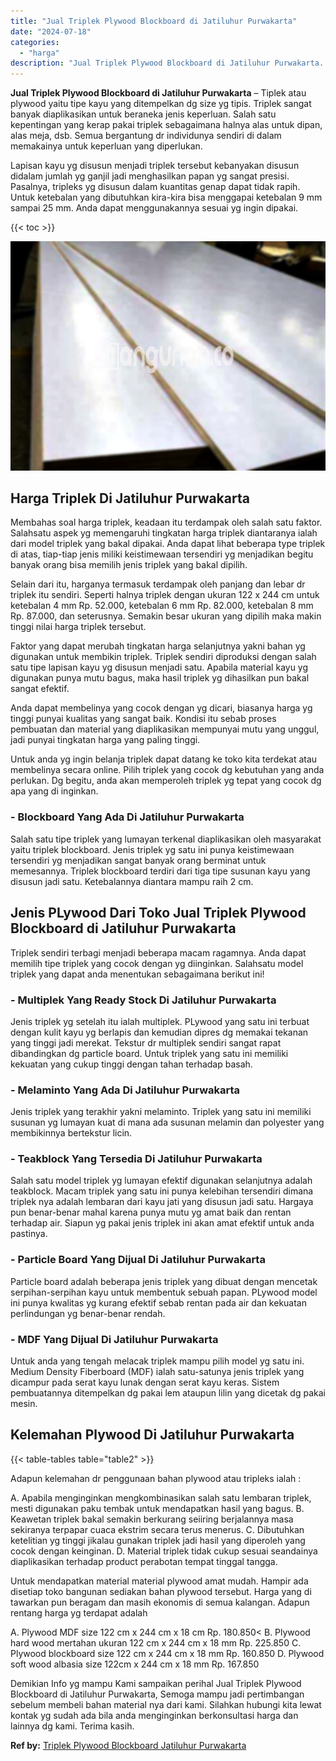 ```yaml
---
title: "Jual Triplek Plywood Blockboard di Jatiluhur Purwakarta"
date: "2024-07-18"
categories: 
  - "harga"
description: "Jual Triplek Plywood Blockboard di Jatiluhur Purwakarta. Demikian Info yg mampu Kami sampaikan perihal Jual Triplek Plywood Blockboard di Jatiluhur Purwakart..."
---
```


**Jual Triplek Plywood Blockboard di Jatiluhur Purwakarta** – Tiplek atau plywood yaitu tipe kayu yang ditempelkan dg size yg tipis. Triplek sangat banyak diaplikasikan untuk beraneka jenis keperluan. Salah satu kepentingan yang kerap pakai triplek sebagaimana halnya alas untuk dipan, alas meja, dsb. Semua bergantung dr individunya sendiri di dalam memakainya untuk keperluan yang diperlukan.

Lapisan kayu yg disusun menjadi triplek tersebut kebanyakan disusun didalam jumlah yg ganjil jadi menghasilkan papan yg sangat presisi. Pasalnya, tripleks yg disusun dalam kuantitas genap dapat tidak rapih. Untuk ketebalan yang dibutuhkan kira-kira bisa menggapai ketebalan 9 mm sampai 25 mm. Anda dapat menggunakannya sesuai yg ingin dipakai.

{{< toc >}}

![Jual Triplek Plywood Blockboard di Jatiluhur Purwakarta](/images/jual-triplek-murah-24.png)

## Harga Triplek Di Jatiluhur Purwakarta

Membahas soal harga triplek, keadaan itu terdampak oleh salah satu faktor. Salahsatu aspek yg memengaruhi tingkatan harga triplek diantaranya ialah dari model triplek yang bakal dipakai. Anda dapat lihat beberapa type triplek di atas, tiap-tiap jenis miliki keistimewaan tersendiri yg menjadikan begitu banyak orang bisa memilih jenis triplek yang bakal dipilih.

Selain dari itu, harganya termasuk terdampak oleh panjang dan lebar dr triplek itu sendiri. Seperti halnya triplek dengan ukuran 122 x 244 cm untuk ketebalan 4 mm Rp. 52.000, ketebalan 6 mm Rp. 82.000, ketebalan 8 mm Rp. 87.000, dan seterusnya. Semakin besar ukuran yang dipilih maka makin tinggi nilai harga triplek tersebut.

Faktor yang dapat merubah tingkatan harga selanjutnya yakni bahan yg digunakan untuk membikin triplek. Triplek sendiri diproduksi dengan salah satu tipe lapisan kayu yg disusun menjadi satu. Apabila material kayu yg digunakan punya mutu bagus, maka hasil triplek yg dihasilkan pun bakal sangat efektif.

Anda dapat membelinya yang cocok dengan yg dicari, biasanya harga yg tinggi punyai kualitas yang sangat baik. Kondisi itu sebab proses pembuatan dan material yang diaplikasikan mempunyai mutu yang unggul, jadi punyai tingkatan harga yang paling tinggi.

Untuk anda yg ingin belanja triplek dapat datang ke toko kita terdekat atau membelinya secara online. Pilih triplek yang cocok dg kebutuhan yang anda perlukan. Dg begitu, anda akan memperoleh triplek yg tepat yang cocok dg apa yang di inginkan.

### \- Blockboard Yang Ada Di Jatiluhur Purwakarta

Salah satu tipe triplek yang lumayan terkenal diaplikasikan oleh masyarakat yaitu triplek blockboard. Jenis triplek yg satu ini punya keistimewaan tersendiri yg menjadikan sangat banyak orang berminat untuk memesannya. Triplek blockboard terdiri dari tiga tipe susunan kayu yang disusun jadi satu. Ketebalannya diantara mampu raih 2 cm.

## Jenis PLywood Dari Toko Jual Triplek Plywood Blockboard di Jatiluhur Purwakarta

Triplek sendiri terbagi menjadi beberapa macam ragamnya. Anda dapat memilih tipe triplek yang cocok dengan yg diinginkan. Salahsatu model triplek yang dapat anda menentukan sebagaimana berikut ini!

### \- Multiplek Yang Ready Stock Di Jatiluhur Purwakarta

Jenis triplek yg setelah itu ialah multiplek. PLywood yang satu ini terbuat dengan kulit kayu yg berlapis dan kemudian dipres dg memakai tekanan yang tinggi jadi merekat. Tekstur dr multiplek sendiri sangat rapat dibandingkan dg particle board. Untuk triplek yang satu ini memiliki kekuatan yang cukup tinggi dengan tahan terhadap basah.

### \- Melaminto Yang Ada Di Jatiluhur Purwakarta

Jenis triplek yang terakhir yakni melaminto. Triplek yang satu ini memiliki susunan yg lumayan kuat di mana ada susunan melamin dan polyester yang membikinnya bertekstur licin.

### \- Teakblock Yang Tersedia Di Jatiluhur Purwakarta

Salah satu model triplek yg lumayan efektif digunakan selanjutnya adalah teakblock. Macam triplek yang satu ini punya kelebihan tersendiri dimana triplek nya adalah lembaran dari kayu jati yang disusun jadi satu. Hargaya pun benar-benar mahal karena punya mutu yg amat baik dan rentan terhadap air. Siapun yg pakai jenis triplek ini akan amat efektif untuk anda pastinya.

### \- Particle Board Yang Dijual Di Jatiluhur Purwakarta

Particle board adalah beberapa jenis triplek yang dibuat dengan mencetak serpihan-serpihan kayu untuk membentuk sebuah papan. PLywood model ini punya kwalitas yg kurang efektif sebab rentan pada air dan kekuatan perlindungan yg benar-benar rendah.

### \- MDF Yang Dijual Di Jatiluhur Purwakarta

Untuk anda yang tengah melacak triplek mampu pilih model yg satu ini. Medium Density Fiberboard (MDF) ialah satu-satunya jenis triplek yang dicampur pada serat kayu lunak dengan serat kayu keras. Sistem pembuatannya ditempelkan dg pakai lem ataupun lilin yang dicetak dg pakai mesin.

## Kelemahan Plywood Di Jatiluhur Purwakarta

{{< table-tables table="table2" >}}

Adapun kelemahan dr penggunaan bahan plywood atau tripleks ialah :

A. Apabila menginginkan mengkombinasikan salah satu lembaran triplek, mesti digunakan paku tembak untuk mendapatkan hasil yang bagus. B. Keawetan triplek bakal semakin berkurang seiiring berjalannya masa sekiranya terpapar cuaca ekstrim secara terus menerus. C. Dibutuhkan ketelitian yg tinggi jikalau gunakan triplek jadi hasil yang diperoleh yang cocok dengan keinginan. D. Material triplek tidak cukup sesuai seandainya diaplikasikan terhadap product perabotan tempat tinggal tangga.

Untuk mendapatkan material material plywood amat mudah. Hampir ada disetiap toko bangunan sediakan bahan plywood tersebut. Harga yang di tawarkan pun beragam dan masih ekonomis di semua kalangan. Adapun rentang harga yg terdapat adalah

A. Plywood MDF size 122 cm x 244 cm x 18 cm Rp. 180.850< B. Plywood hard wood mertahan ukuran 122 cm x 244 cm x 18 mm Rp. 225.850 C. Plywood blockboard size 122 cm x 244 cm x 18 mm Rp. 160.850 D. Plywood soft wood albasia size 122cm x 244 cm x 18 mm Rp. 167.850

Demikian Info yg mampu Kami sampaikan perihal Jual Triplek Plywood Blockboard di Jatiluhur Purwakarta, Semoga mampu jadi pertimbangan sebelum membeli bahan material nya dari kami. Silahkan hubungi kita lewat kontak yg sudah ada bila anda menginginkan berkonsultasi harga dan lainnya dg kami. Terima kasih.

**Ref by:** [Triplek Plywood Blockboard Jatiluhur Purwakarta](https://id.wikipedia.org/wiki/Triplek)
